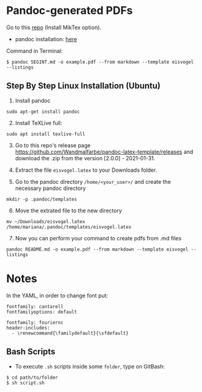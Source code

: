 # Pandoc-generated PDFs

Go to this [repo](https://github.com/Wandmalfarbe/pandoc-latex-template)  (Install MikTex option).<br />

- pandoc installation: [here](https://pandoc.org/installing.html)

Command in Terminal: <br />

```
$ pandoc SEGINT.md -o example.pdf --from markdown --template eisvogel --listings
```

## Step By Step Linux Installation (Ubuntu)

1. Install pandoc

```
sudo apt-get install pandoc
```

2. Install TeXLive full:

```
sudo apt install texlive-full
```

3. Go to this repo's release page https://github.com/Wandmalfarbe/pandoc-latex-template/releases and download the .zip from the version [2.0.0] - 2021-01-31.

4. Extract the file `eisvogel.latex` to your Downloads folder.

5. Go to the pandoc directory `/home/<your_user>/` and create the necessary pandoc directory

```
mkdir -p .pandoc/templates
```

6. Move the extrated file to the new directory

```
mv ~/Downloads/eisvogel.latex /home/mariana/.pandoc/templates/eisvogel.latex
```

7. Now you can perform your command to create pdfs from .md files

```
pandoc README.md -o example.pdf --from markdown --template eisvogel --listings
```

# Notes

In the YAML, in order to change font put:

```
fontfamily: cantarell
fontfamilyoptions: default
```

```
fontfamily: fouriernc
header-includes:
  - \renewcommand{\familydefault}{\sfdefault}
```

## Bash Scripts

- To execute `.sh` scripts inside some `folder`, type on GitBash:

```
$ cd path/to/folder
$ sh script.sh
```